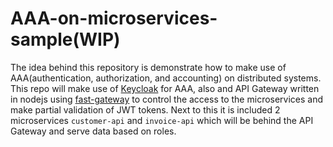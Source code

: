 # AAA-on-microservices-sample(WIP)

The idea behind this repository is demonstrate how to make use of AAA(authentication, authorization, and accounting) on distributed systems.
This repo will make use of [Keycloak](https://www.keycloak.org/) for AAA, also and API Gateway written in nodejs using [fast-gateway](https://github.com/BackendStack21/fast-gateway) to control the access to the microservices and make partial validation of JWT tokens. Next to this it is included 2 microservices `customer-api` and `invoice-api` which will be behind the API Gateway and serve data based on roles.
